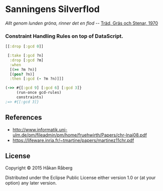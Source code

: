 # Sanningens Silverflod

*Allt genom lunden gröna, rinner det en flod* -- [Träd, Gräs och Stenar, 1970](https://youtu.be/1sF2LdPyd7o)

### Constraint Handling Rules on top of DataScript.

```clojure
[[:drop [:gcd 0]]

 [:take [:gcd ?n]
  :drop [:gcd ?m]
  :when
  [(>= ?m ?n)]
  [(pos? ?n)]
  :then [:gcd (- ?m ?n)]]]

(->> #{[:gcd 9] [:gcd 6] [:gcd 3]}
     (run-once gcd-rules)
     constraints)
;=> #{[:gcd 3]}
```


## References

* http://www.informatik.uni-ulm.de/pm/fileadmin/pm/home/fruehwirth/Papers/chr-lnai08.pdf
* https://lifeware.inria.fr/~tmartine/papers/martinez11chr.pdf


## License

Copyright © 2015 Håkan Råberg

Distributed under the Eclipse Public License either version 1.0 or (at
your option) any later version.
